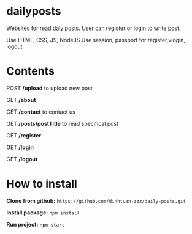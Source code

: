 # dailyposts
Websites for read daly posts. User can register or login to write post.

Use HTML, CSS, JS, NodeJS 
Use session, passport for register,vlogin, logout
# Contents
POST **/upload** to upload new post

GET **/about**

GET **/contact** to contact us

GET **/posts/postTitle** to read specifical post

GET **/register**

GET **/login**

GET **/logout**

# How to install
**Clone from github:** 
`https://github.com/dinhtuan-zzz/daily-posts.git`

**Install package:** 
`npm install`

**Run project:** 
`npm start`


